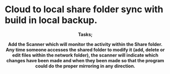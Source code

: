 <html>
  
 <head>
  
  # Cloud to local share folder sync with build in local backup.

<body>
  <center>
    <b>Tasks;
      
  Add the Scanner which will monitor the activity within the Share folder. Any time someone accesses the shared folder to modify it (add, delete or edit files within the network folder), the scanner will indicate which changes have been made and when they been made so that the program could do the proper mirroring in any direction.

</html>
